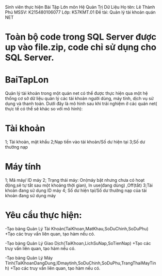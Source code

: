 Sinh viên thực hiện Bài Tập Lớn môn Hệ Quản Trị Dữ Liệu
Họ tên: Lê Thành Phú
MSSV: K215480106077
Lớp: K57KMT.01
Đề tài: Quản lý tài khoản quán NET

# Toàn bộ code trong SQL Server được up vào file.zip, code chỉ sử dụng cho SQL Server.

# BaiTapLon
Quản lý tài khoản trong một quán net có thể được thực hiện qua một hệ thống cơ sở dữ liệu quản lý các tài khoản người dùng, máy tính, dịch vụ sử dụng và thanh toán. Dưới đây là mô hình sau khi trải nghiệm ở các quán net( thực tế có thể sẽ khác so với mô hình):
# Tài khoản
1; Tài khoản, mật khẩu
2;Nạp tiền vào tài khoản/Số dư hiện tại
3;Số dư thưởng nạp
# Máy tính
1; Mã máy/ ID máy
2; Trạng thái máy: On(máy bật nhưng chưa có hoạt động,sẽ tự tắt sau một khoảng thời gian), In use(đang dùng) ,Off(tắt)
3;Tài khoản đang sử dụng ID máy
4; Số dư hiện tại/Số dư thưởng nạp của tài khoản đang sử dụng máy


# Yêu cầu thực hiện:
-Tạo bảng Quản Lý Tài Khoản(TaiKhoan,MatKhau,SoDuChinh,SoDuPhu)
+Tạo các truy vấn liên quan, tạo hàm nếu có.

-Tạo bảng Quản Lý Giao Dịch(TaiKhoan,LichSuNap,SoTienNap)
+Tạo các truy vấn liên quan, tạo hàm nếu có.

-Tạo bảng Quản Lý Máy Tính(TaiKhoanDangDung,IDmaytinh,SoDuChinh,SoDuPhu,TrangThaiMayTinh)
+Tạo các truy vấn liên quan, tạo hàm nếu có.

